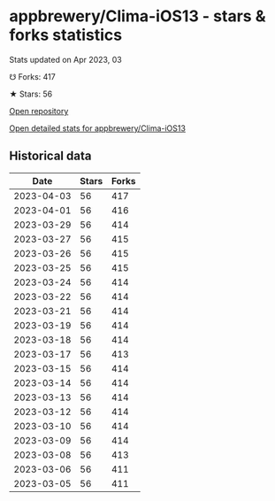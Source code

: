 # appbrewery/Clima-iOS13 - stars & forks statistics

Stats updated on Apr 2023, 03

☋ Forks: 417

★ Stars: 56

[Open repository](https://github.com/appbrewery/Clima-iOS13)

[Open detailed stats for appbrewery/Clima-iOS13](https://reviewgithub.com/rep/appbrewery/Clima-iOS13)

## Historical data
| Date | Stars | Forks |
|------|-------|-------|
| 2023-04-03 | 56 | 417 | 
| 2023-04-01 | 56 | 416 | 
| 2023-03-29 | 56 | 414 | 
| 2023-03-27 | 56 | 415 | 
| 2023-03-26 | 56 | 415 | 
| 2023-03-25 | 56 | 415 | 
| 2023-03-24 | 56 | 414 | 
| 2023-03-22 | 56 | 414 | 
| 2023-03-21 | 56 | 414 | 
| 2023-03-19 | 56 | 414 | 
| 2023-03-18 | 56 | 414 | 
| 2023-03-17 | 56 | 413 | 
| 2023-03-15 | 56 | 414 | 
| 2023-03-14 | 56 | 414 | 
| 2023-03-13 | 56 | 414 | 
| 2023-03-12 | 56 | 414 | 
| 2023-03-10 | 56 | 414 | 
| 2023-03-09 | 56 | 414 | 
| 2023-03-08 | 56 | 413 | 
| 2023-03-06 | 56 | 411 | 
| 2023-03-05 | 56 | 411 | 

